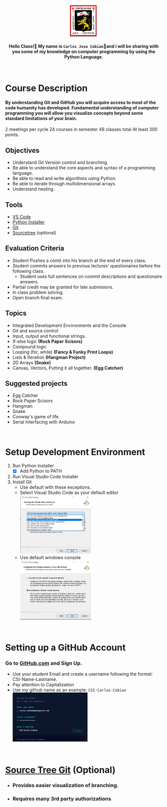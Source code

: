 <div style="text-align:center">
        <img    src="images/csi.png" 
                title="Colegio San Ignacio" 
                width="20%" 
                height="20%" />
        <br>

#### Hello Class!👋 My name is `Carlos Jose Cobian`🧙and i will be sharing with you some of my knowledge on computer programming by using the Python Language.
</div>
<br>

# Course Description
#### By understanding Git and GitHub you will acquire access to most of the code humanity has developed. Fundamental understanding of computer programming you will allow you visualize concepts beyond some standard limitations of your brain. 

2 meetings per cycle
24 courses in semester
48 classes total
At least 300 points.

## Objectives
* Understand Git Version control and branching.
* Be able to understand the core aspects and syntax of a programming language.
* Be able to read and write algorithms using Python.  
* Be able to iterate through multidimensional arrays.
* Understand nesting.

## Tools
* [VS Code](https://code.visualstudio.com/download)
* [Python Installer](https://www.python.org/downloads/)
* [Git](https://git-scm.com/downloads)
* [Sourcetree](https://www.sourcetreeapp.com/) (optional)

## Evaluation Criteria
* Student Pushes a comit into his branch at the end of every class. 
* Student commits answers to previous lectures' questionaires before the following class. 
   - Student uses full sentences on commit descriptions and questionaire answers. 
* Partial credit may be granted for late submisions.
* In class problem solving.
* Open branch final exam. 

## Topics
* Integrated Development Environments and the Console
* Git and source control
* Input, output and functional strings.
* If-else logic **(Rock Paper Scisors)**
* Compound logic
* Looping (for, while) **(Fancy & Funky Print Loops)**
* Lists & Iteration **(Hangman Project)**
* 2D Arrays **(Snake)**
* Canvas, Vectors, Putting it all together. **(Egg Catcher)** 

## Suggested projects
* Egg Catcher
* Rock Paper Scisors
* Hangman
* Snake
* Conway's game of life
* Serial Interfacing with Arduino

<br>

# Setup Development Environment
1. Run Python Installer
   - [X] Add Python to PATH
2. Run Visual Studio Code Installer
3. Install Git
   - Use default with these exceptions.
   - Select Visual Studio Code as your default editor
<img    src="images/GitSelect.png" 
	title="Select Visual Studio Code as your default editor" 
        width="50%" 
        height="50%" />
   - Use default windows console<br>
<img    src="images/DefaultConsole.png" 
	title="Select Visual Studio Code as your default editor" 
        width="50%" 
        height="50%" />

<br>

# Setting up a GitHub Account
### Go to [GitHub.com](https://git-scm.com/downloads) and Sign Up.
* Use your etudent Email and create a username following the format: CSI-Name-Lastname. 
* Pay attention to Capitalization
* Use my github name as an example: `CSI-Carlos-Cobian`
<img    src="images/GitHubSetup.png" 
        title="Create Account" 
        width="50%" 
        height="50%" />

<br>

# [Source Tree Git](/../../tree/main/Modules/SourceTree/Setup.md) **(Optional)** 

* ### Provides easier visualization of branching. 
* ### Requires many 3rd party authorizations